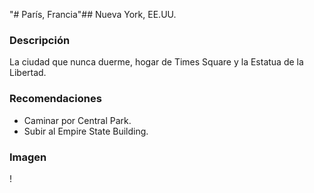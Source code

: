 "# París, Francia"## Nueva York, EE.UU.

### Descripción
La ciudad que nunca duerme, hogar de Times Square y la Estatua de la Libertad.

### Recomendaciones
- Caminar por Central Park.
- Subir al Empire State Building.

### Imagen
\![](https://upload.wikimedia.org/wikipedia/commons/d/d6/Manhattan_at_dusk_by_slonecker.jpg)
